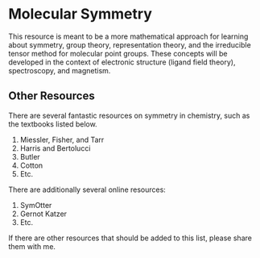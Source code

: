 # Molecular Symmetry

This resource is meant to be a more mathematical approach for learning about symmetry, group theory, representation theory, and the irreducible tensor method for molecular point groups. 
These concepts will be developed in the context of electronic structure (ligand field theory), spectroscopy, and magnetism. 

## Other Resources

There are several fantastic resources on symmetry in chemistry, such as the textbooks listed below. 

1. Miessler, Fisher, and Tarr 
2. Harris and Bertolucci 
3. Butler 
4. Cotton 
5. Etc. 

There are additionally several online resources: 

1. SymOtter 
2. Gernot Katzer 
3. Etc. 

If there are other resources that should be added to this list, please share them with me. 
